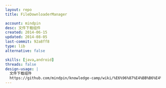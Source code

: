 ```yaml
---
layout: repo
title: FileDownloaderManager

account: mindpin
desc: 文件下载组件
created: 2014-06-15
updated: 2014-08-05
last-commit: 92a8ff8
type: lib
alternative: false

skills: [java,android]
threads: false
design-usage: |
  文件下载组件
  https://github.com/mindpin/knowledge-camp/wiki/%E6%96%87%E4%BB%B6%E4%B8%8B%E8%BD%BD%E7%BB%84%E4%BB%B6
---
```


